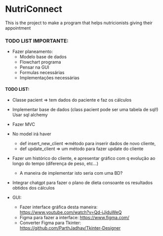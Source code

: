 # NutriConnect
This is the project to make a program that helps nutricionists giving their appointment


### TODO LIST IMPORTANTE:
- Fazer planeamento:
  - Modelo base de dados
  - Flowchart programa
  - Pensar na GUI
  - Formulas necessárias
  - Implementações necessárias

#### TODO LIST:
- Classe pacient => tem dados do paciente e faz os cálculos

- Implementar base de dados (class pacient pode ser uma tabela de sql!) Usar sql alchemy

- Fazer MVC
- No model irá haver
  - def insert_new_client =>método para inserir dados de novo cliente, 
  - def update_client => um método para fazer update do cliente

- Fazer um histórico do cliente, e apresentar gráfico com q evolução ao longo do tempo (diferença de peso, etc...)
  - A maneira de implementar isto seria com uma BD?


- Integrar chatgpt para fazer o plano de dieta consoante os resultados obtidos dos cálculos 
- GUI:
  - Fazer interface gráfica desta maneira: https://www.youtube.com/watch?v=Qd-jJjduWeQ
  - Figma para fazer a interface: https://www.figma.com/
  - Converter Figma para Tkinter: https://github.com/ParthJadhav/Tkinter-Designer
